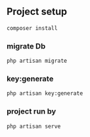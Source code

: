 ## Project setup
```
composer install
```

###  migrate Db 
```
php artisan migrate 
```

### key:generate 
```
php artisan key:generate 
```

### project run by 
```
php artisan serve 
```
